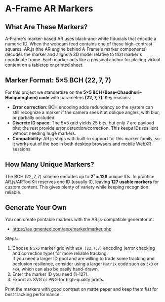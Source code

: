 # A-Frame AR Markers

## What Are These Markers?

A-Frame's marker-based AR uses black-and-white fiducials that encode a numeric ID. When the webcam feed contains one of these high-contrast squares, AR.js (the AR engine behind A-Frame's marker components) decodes the marker and aligns a 3D model relative to that marker's coordinate frame. Each marker acts like a physical anchor for placing virtual content on a tabletop or printed sheet.

## Marker Format: 5×5 BCH (22, 7, 7)

For this project we standardize on the **5×5 BCH (Bose–Chaudhuri–Hocquenghem) code** with parameters **(22, 7, 7)**. Key reasons:

- **Error correction**: BCH encoding adds redundancy so the system can still recognize a marker if the camera sees it at oblique angles, with blur, or partially occluded.
- **Discrete ID space**: The 5×5 grid yields 25 bits, but only 7 are payload bits; the rest provide error detection/correction. This keeps IDs resilient without needing huge markers.
- **Compatibility**: AR.js ships with built-in support for this marker family, so it works out of the box in both desktop browsers and mobile WebXR sessions.

## How Many Unique Markers?

The BCH (22, 7, 7) scheme encodes up to **2⁷ = 128** unique IDs. In practice AR.js/ARToolKit reserves one ID (usually 0), leaving **127 usable markers** for custom content. This gives plenty of variety while keeping recognition reliable.

## Generate Your Own

You can create printable markers with the AR.js-compatible generator at:

- <https://au.gmented.com/app/marker/marker.php>

Steps:
1. Choose a `5x5` marker grid with `BCH (22,7,7)` encoding (error checking and correction type) for more reliable tracking.  
   If you need a larger ID pool and are willing to trade some tracking and occlusion resilience, consider using a larger `Matrix` code such as `3x3` or `4x4`, which can also be easily hand-drawn.
2. Enter the marker ID you need (1–127).
3. Export as SVG or PNG for high-quality prints.

Print the markers with good contrast on matte paper and keep them flat for best tracking performance.
